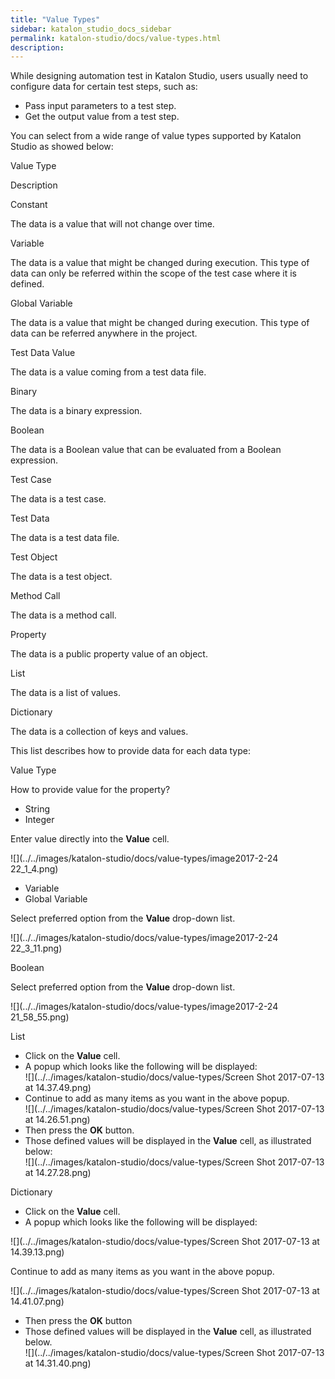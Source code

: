 ```yaml
---
title: "Value Types" 
sidebar: katalon_studio_docs_sidebar
permalink: katalon-studio/docs/value-types.html 
description: 
---
```

While designing automation test in Katalon Studio, users usually need to configure data for certain test steps, such as:

*   Pass input parameters to a test step.
*   Get the output value from a test step.

You can select from a wide range of value types supported by Katalon Studio as showed below:

Value Type

Description

Constant

The data is a value that will not change over time.

Variable

The data is a value that might be changed during execution. This type of data can only be referred within the scope of the test case where it is defined.

Global Variable

The data is a value that might be changed during execution. This type of data can be referred anywhere in the project.

Test Data Value

The data is a value coming from a test data file.

Binary

The data is a binary expression.

Boolean

The data is a Boolean value that can be evaluated from a Boolean expression.

Test Case

The data is a test case.

Test Data

The data is a test data file.

Test Object

The data is a test object.

Method Call

The data is a method call.

Property

The data is a public property value of an object.

List

The data is a list of values.

Dictionary

The data is a collection of keys and values.

This list describes how to provide data for each data type:

Value Type

How to provide value for the property?

*   String
*   Integer

Enter value directly into the **Value** cell.

![](../../images/katalon-studio/docs/value-types/image2017-2-24 22_1_4.png)

*   Variable
*   Global Variable

Select preferred option from the **Value** drop-down list.

![](../../images/katalon-studio/docs/value-types/image2017-2-24 22_3_11.png)

Boolean

Select preferred option from the **Value** drop-down list.

![](../../images/katalon-studio/docs/value-types/image2017-2-24 21_58_55.png)

List

*   Click on the **Value** cell.
*   A popup which looks like the following will be displayed:  
    ![](../../images/katalon-studio/docs/value-types/Screen Shot 2017-07-13 at 14.37.49.png)
*   Continue to add as many items as you want in the above popup.  
    ![](../../images/katalon-studio/docs/value-types/Screen Shot 2017-07-13 at 14.26.51.png)
*   Then press the **OK** button.
*   Those defined values will be displayed in the **Value** cell, as illustrated below:  
    ![](../../images/katalon-studio/docs/value-types/Screen Shot 2017-07-13 at 14.27.28.png)

Dictionary

*   Click on the **Value** cell.
*   A popup which looks like the following will be displayed:

![](../../images/katalon-studio/docs/value-types/Screen Shot 2017-07-13 at 14.39.13.png)

Continue to add as many items as you want in the above popup.

![](../../images/katalon-studio/docs/value-types/Screen Shot 2017-07-13 at 14.41.07.png)

*   Then press the **OK** button
*   Those defined values will be displayed in the **Value** cell, as illustrated below.  
    ![](../../images/katalon-studio/docs/value-types/Screen Shot 2017-07-13 at 14.31.40.png)